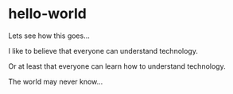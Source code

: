 # hello-world
Lets see how this goes...

I like to believe that everyone can understand technology.

Or at least that everyone can learn how to understand technology.

The world may never know...
